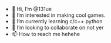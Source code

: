 - 👋 Hi, I’m @131ue
- 👀 I’m interested in making cool games.
- 🌱 I’m currently learning c/c++ python
- 💞️ I’m looking to collaborate on not yer
- 📫 How to reach me hehehe

<!---
131ue/131ue is a ✨ special ✨ repository because its `README.md` (this file) appears on your GitHub profile.
You can click the Preview link to take a look at your changes.
--->

